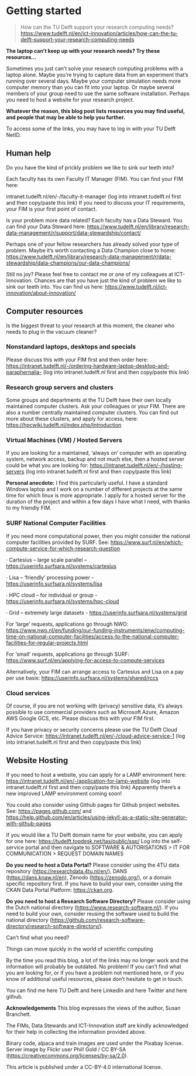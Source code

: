 # Getting started
> How can the TU Delft support your research computing needs?
https://www.tudelft.nl/en/ict-innovation/articles/how-can-the-tu-delft-support-your-research-computing-needs

**The laptop can’t keep up with your research needs? Try these resources…**

Sometimes you just can’t solve your research computing problems with a laptop alone. Maybe you’re trying to capture data from an experiment that’s running over several days. Maybe your computer simulation needs more computer memory than you can fit into your laptop. Or maybe several members of your group need to use the same software installation. Perhaps you need to host a website for your research project.

**Whatever the reason, this blog post lists resources you may find useful, and people that may be able to help you further.**

To access some of the links, you may have to log in with your TU Delft NetID.

## Human help
 
Do you have the kind of prickly problem we like to sink our teeth into?

Each faculty has its own Faculty IT Manager (FIM). You can find your FIM here:

intranet.tudelft.nl/en/-/faculty-it-manager (log into intranet.tudelft.nl first and then copy/paste this link) If you need to discuss your IT requirements, your FIM is your first point of contact.

Is your problem more data related? Each faculty has a Data Steward. You can find your Data Steward here:
https://www.tudelft.nl/en/library/research-data-management/r/support/data-stewardship/contact/

Perhaps one of your fellow researchers has already solved your type of problem. Maybe it’s worth contacting a Data Champion close to home:
https://www.tudelft.nl/en/library/research-data-management/r/data-stewardship/data-champions/our-data-champions/

Still no joy? Please feel free to contact me or one of my colleagues at ICT-Innovation. Chances are that you have just the kind of problem we like to sink our teeth into. You can find us here:
https://www.tudelft.nl/ict-innovation/about-innovation/

## Computer resources

Is the biggest threat to your research at this moment, the cleaner who needs to plug in the vacuum cleaner?

### Nonstandard laptops, desktops and specials
Please discuss this with your FIM first and then order here: https://intranet.tudelft.nl/-/ordering-hardware-laptop-desktop-and-paraphernalia- (log into intranet.tudelft.nl first and then copy/paste this link)

### Research group servers and clusters
Some groups and departments at the TU Delft have their own locally maintained computer clusters. Ask your colleagues or your FIM. There are also a number centrally maintained computer clusters. You can find out more about these clusters, and apply for access, here:
https://hpcwiki.tudelft.nl/index.php/Introduction

### Virtual Machines (VM) /  Hosted Servers
If you are looking for a maintained, ‘always on’ computer with an operating system, network access, backup and not much else, then a hosted server could be what you are looking for:
https://intranet.tudelft.nl/en/-/hosting-servers (log into intranet.tudelft.nl first and then copy/paste this link)

**Personal anecdote:** I find this particularly useful. I have a standard Windows laptop and I work on a number of different projects at the same time for which linux is more appropriate. I apply for a hosted server for the duration of the project and within a few days I have what I need, with thanks to my friendly FIM.

### SURF National Computer Facilities
If you need more computational power, then you might consider the national computer facilities provided by SURF. See:
https://www.surf.nl/en/which-compute-service-for-which-research-question

·         Cartesius – large scale parallel – https://userinfo.surfsara.nl/systems/cartesius

·         Lisa – ‘friendly’ processing power - https://userinfo.surfsara.nl/systems/lisa

·         HPC cloud – for individual or group - https://userinfo.surfsara.nl/systems/hpc-cloud

·         Grid – extremely large datasets - https://userinfo.surfsara.nl/systems/grid

For ‘large’ requests, applications go through NWO: https://www.nwo.nl/en/funding/our-funding-instruments/enw/computing-time-on-national-computer-facilities/access-to-the-national-computer-facilities-for-regular-projects.html

For ‘small’ requests, applications go through SURF: https://www.surf.nl/en/applying-for-access-to-compute-services

Alternatively, your FIM can arrange access to Cartesius and Lisa on a pay per use basis: https://userinfo.surfsara.nl/systems/shared/rccs

### Cloud services
Of course, if you are not working with (privacy) sensitive data, it’s always possible to use commercial providers such as Microsoft Azure, Amazon AWS Google GCS, etc. Please discuss this with your FIM first.

If you have privacy or security concerns please use the TU Delft Cloud Advice Service:
https://intranet.tudelft.nl/en/-/cloud-advice-service-1 (log into intranet.tudelft.nl first and then copy/paste this link)

## Website Hosting
If you need to host a website, you can apply for a LAMP environment here: https://intranet.tudelft.nl/en/-/application-for-lamp-website (log into intranet.tudelft.nl first and then copy/paste this link)
Apparently there’s a new improved LAMP environment coming soon!

You could also consider using Github pages for Github project websites. See:
https://pages.github.com/ and https://help.github.com/en/articles/using-jekyll-as-a-static-site-generator-with-github-pages

If you would like a TU Delft domain name for your website, you can apply for one here:  https://tudelft.topdesk.net/tas/public/ssp/  Log into the self-service portal and then navigate to SOFTWARE & AUTORISATIONS > IT FOR COMMUNICATION > REQUEST DOMAIN NAMES

**Do you need to host a Data Portal?** Please consider using the 4TU data repository (https://researchdata.4tu.nl/en/), DANS (https://dans.knaw.nl/en), Zenodo (https://zenodo.org/), or a domain specific repository first. If you have to build your own, consider using the CKAN Data Portal Platform: https://ckan.org.

**Do you need to host a Research Software Directory?** Please consider using the Dutch national directory (https://www.research-software.nl/). If you need to build your own, consider reusing the software used to build the national directory (https://github.com/research-software-directory/research-software-directory/).

Can’t find what you need?

Things can move quickly in the world of scientific computing

By the time you read this blog, a lot of the links may no longer work and the information will probably be outdated. No problem! If you can’t find what you are looking for, or if you have a problem not mentioned here, or if you know of additional useful resources, please don’t hesitate to get in touch.

You can find me here TU Delft and here LinkedIn and here Twitter and here github.

**Acknowledgements**
This blog expresses the views of the author, Susan Branchett.

The FIMs, Data Stewards and ICT-Innovation staff are kindly acknowledged for their help in collecting the information provided above.

Binary code, alpaca and train images are used under the Pixabay license.
Server image by Flickr user Phil! Gold / CC BY-SA (https://creativecommons.org/licenses/by-sa/2.0).

This article is published under a CC-BY-4.0 international license.